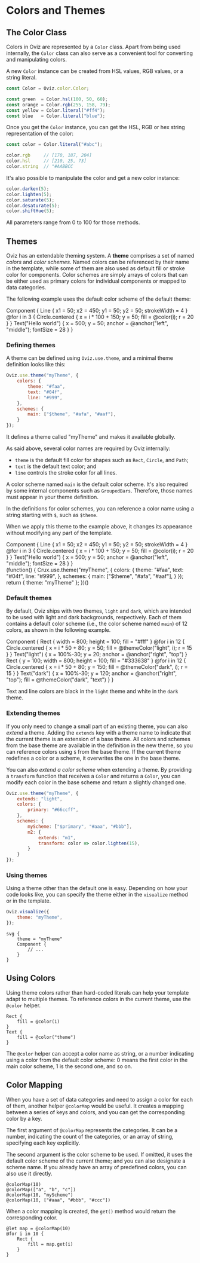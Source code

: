 # Colors and Themes

## The Color Class

Colors in Oviz are represented by a `Color` class.
Apart from being used internally, the `Color` class can also serve as a convenient tool for converting and manipulating colors.

A new `Color` instance can be created from HSL values, RGB values, or a string literal.

```js
const Color = Oviz.color.Color;

const green  = Color.hsl(100, 50, 60);
const orange = Color.rgb(255, 158, 79);
const yellow = Color.literal("#ff4");
const blue   = Color.literal("blue");
```

Once you get the `Color` instance, you can get the HSL, RGB or hex string representation of the color:

```js
const color = Color.literal("#abc");

color.rgb     // [170, 187, 204]
color.hsl     // [210, 25, 73]
color.string  // "#AABBCC
```

It's also possible to manipulate the color and get a new color instance:

```js
color.darken(5);
color.lighten(5);
color.saturate(5);
color.desaturate(5);
color.shiftHue(5);
```

All parameters range from 0 to 100 for those methods.

## Themes

Oviz has an extendable theming system. A **theme** comprises a set of named _colors_ and _color schemes_.
Named colors can be referenced by their name in the template, while some of them are also used as default fill or stroke color for components.
Color schemes are simply arrays of colors that can be either used as primary colors for individual components or mapped to data categories.

The following example uses the default color scheme of the default theme:

<div class="demo no-editor" data-height="100">
Component {
    Line {
        x1 = 50; x2 = 450; y1 = 50; y2 = 50; strokeWidth = 4
    }
    @for i in 3 {
        Circle.centered {
            x = i * 100 + 150; y = 50; fill = @color(i); r = 20
        }
    }
    Text("Hello world") {
        x = 500; y = 50; anchor = @anchor("left", "middle"); fontSize = 28
    }
}
</div>

### Defining themes

A theme can be defined using `Oviz.use.theme`, and a minimal theme definition looks like this:

```js
Oviz.use.theme("myTheme", {
    colors: {
        theme: "#faa",
        text: "#04f",
        line: "#999",
    },
    schemes: {
        main: ["$theme", "#afa", "#aaf"],
    }
});
```

It defines a theme called "myTheme" and makes it available globally.

As said above, several color names are required by Oviz internally:
- `theme` is the default fill color for shapes such as `Rect`, `Circle`, and `Path`;
- `text` is the default text color; and
- `line` controls the stroke color for all lines.

A color scheme named `main` is the default color scheme. It's also required by some internal components such as `GroupedBars`.
Therefore, those names must appear in your theme definition.

In the definitions for color schemes, you can reference a color name using a string starting with `$`, such as `$theme`.

When we apply this theme to the example above, it changes its appearance without modifying any part of the template.

<div class="demo no-editor" data-height="100">
Component {
    Line {
        x1 = 50; x2 = 450; y1 = 50; y2 = 50; strokeWidth = 4
    }
    @for i in 3 {
        Circle.centered {
            x = i * 100 + 150; y = 50; fill = @color(i); r = 20
        }
    }
    Text("Hello world") {
        x = 500; y = 50; anchor = @anchor("left", "middle"); fontSize = 28
    }
}
</div>
<div class="bvd-code">
(function() {
Crux.use.theme("myTheme", {
    colors: {
        theme: "#faa",
        text: "#04f",
        line: "#999",
    },
    schemes: {
        main: ["$theme", "#afa", "#aaf"],
    }
});
return { theme: "myTheme" };
})()
</div>

### Default themes

By default, Oviz ships with two themes, `light` and `dark`, which are intended to be used with light and dark backgrounds, respectively.
Each of them contains a default color scheme (i.e., the color scheme named `main`) of 12 colors, as shown in the following example.

<div class="demo no-editor" data-height="200">
Component {
    Rect {
        width = 800; height = 100; fill = "#fff"
    }
    @for i in 12 {
        Circle.centered {
            x = i * 50 + 80; y = 50; fill = @themeColor("light", i); r = 15
        }
    }
    Text("light") {
        x = 100%-30; y = 20; anchor = @anchor("right", "top")
    }
    Rect {
        y = 100; width = 800; height = 100; fill = "#333638"
    }
    @for i in 12 {
        Circle.centered {
            x = i * 50 + 80; y = 150; fill = @themeColor("dark", i); r = 15
        }
    }
    Text("dark") {
        x = 100%-30; y = 120; anchor = @anchor("right", "top"); fill = @themeColor("dark", "text")
    }
}
</div>

Text and line colors are black in the `light` theme and white in the `dark` theme.

### Extending themes

If you only need to change a small part of an existing theme, you can also _extend_ a theme.
Adding the `extends` key with a theme name to indicate that the current theme is an extension of a base theme.
All colors and schemes from the base theme are available in the definition in the new theme, so you can reference colors using `$` from the base theme.
If the current theme redefines a color or a scheme, it overwrites the one in the base theme.

You can also _extend a color scheme_ when extending a theme.
By providing a `transform` function that receives a `Color` and returns a `Color`, you can modify each color in the base scheme and return a slightly changed one.

```js
Oviz.use.theme("myTheme", {
    extends: "light",
    colors: {
        primary: "#66ccff",
    },
    schemes: {
        myScheme: ["$primary", "#aaa", "#bbb"],
        m2: {
            extends: "m1",
            transform: color => color.lighten(15),
        }
    }
});
```

### Using themes

Using a theme other than the default one is easy.
Depending on how your code looks like, you can specify the theme either in the `visualize` method or in the template.

```js
Oviz.visualize({
    theme: "myTheme",
});
```

```bvt
svg {
    theme = "myTheme"
    Component {
        // ...
    }
}
```

## Using Colors

Using theme colors rather than hard-coded literals can help your template adapt to multiple themes.
To reference colors in the current theme, use the `@color` helper.

```bvt
Rect {
    fill = @color(1)
}
Text {
    fill = @color("theme")
}
```

The `@color` helper can accept a color name as string, or a number indicating using a color from the default color scheme: 0 means the first color in the main color scheme, 1 is the second one, and so on.

## Color Mapping

When you have a set of data categories and need to assign a color for each of them, another helper `@colorMap` would be useful.
It creates a mapping between a series of keys and colors, and you can get the corresponding color by a key.

The first argument of `@colorMap` represents the categories. It can be a number, indicating the count of the categories, or an array of string, specifying each key explicitly.

The second argument is the color scheme to be used. If omitted, it uses the default color scheme of the current theme; and you can also designate a scheme name.
If you already have an array of predefined colors, you can also use it directly.

```bvt
@colorMap(10)
@colorMap(["a", "b", "c"])
@colorMap(10, "myScheme")
@colorMap(10, ["#aaa", "#bbb", "#ccc"])
```

When a color mapping is created, the `get()` method would return the corresponding color.

```bvt
@let map = @colorMap(10)
@for i in 10 {
    Rect {
        fill = map.get(i)
    }
}
```